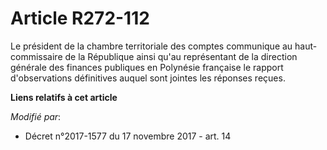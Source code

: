# Article R272-112

Le président de la chambre territoriale des comptes communique au haut-commissaire de la République ainsi qu'au représentant
de la direction générale des finances publiques en Polynésie française le rapport d'observations définitives auquel sont
jointes les réponses reçues.

**Liens relatifs à cet article**

_Modifié par_:

  - Décret n°2017-1577 du 17 novembre 2017 - art. 14
